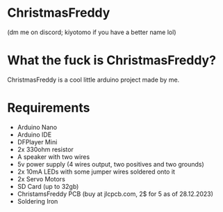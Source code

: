 # ChristmasFreddy
(dm me on discord; kiyotomo if you have a better name lol)
# What the fuck is ChristmasFreddy?
ChristmasFreddy is a cool little arduino project made by me.
# Requirements
- Arduino Nano
- Arduino IDE
- DFPlayer Mini
- 2x 330ohm resistor
- A speaker with two wires
- 5v power supply (4 wires output, two positives and two grounds)
- 2x 10mA LEDs with some jumper wires soldered onto it
- 2x Servo Motors 
- SD Card (up to 32gb)
- ChristamsFreddy PCB (buy at jlcpcb.com, 2$ for 5 as of 28.12.2023)
- Soldering Iron